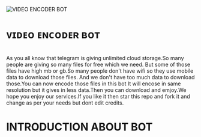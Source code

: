 ![VIDEO ENCODER BOT](https://graph.org/file.jpg)

# ᴠɪᴅᴇᴏ ᴇɴᴄᴏᴅᴇʀ ʙᴏᴛ
</br>As you all know that telegram is giving unlimited cloud storage.So many people are giving so many files for free which we need. But some of those files have high mb or gb.So many people don't have wifi so they use mobile data to download those files. And we don't have too much data to download those.You can now encode those files in this bot It will encose in same resolution but it gives in less data.Then you can download and emjoy.We hope you enjoy our services.If you like it then star this repo and fork it and change as per your needs but dont edit credits.

# INTRODUCTION ABOUT BOT
